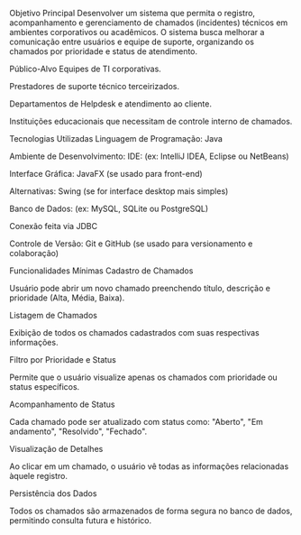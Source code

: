 Objetivo Principal
Desenvolver um sistema que permita o registro, acompanhamento e gerenciamento de chamados (incidentes) técnicos em ambientes corporativos ou acadêmicos. O sistema busca melhorar a comunicação entre usuários e equipe de suporte, organizando os chamados por prioridade e status de atendimento.

Público-Alvo
Equipes de TI corporativas.

Prestadores de suporte técnico terceirizados.

Departamentos de Helpdesk e atendimento ao cliente.

Instituições educacionais que necessitam de controle interno de chamados.

Tecnologias Utilizadas
Linguagem de Programação:
Java

Ambiente de Desenvolvimento:
IDE: (ex: IntelliJ IDEA, Eclipse ou NetBeans)

Interface Gráfica:
JavaFX (se usado para front-end)

Alternativas: Swing (se for interface desktop mais simples)

Banco de Dados:
(ex: MySQL, SQLite ou PostgreSQL)

Conexão feita via JDBC

Controle de Versão:
Git e GitHub (se usado para versionamento e colaboração)

Funcionalidades Mínimas
Cadastro de Chamados

Usuário pode abrir um novo chamado preenchendo título, descrição e prioridade (Alta, Média, Baixa).

Listagem de Chamados

Exibição de todos os chamados cadastrados com suas respectivas informações.

Filtro por Prioridade e Status

Permite que o usuário visualize apenas os chamados com prioridade ou status específicos.

Acompanhamento de Status

Cada chamado pode ser atualizado com status como: "Aberto", "Em andamento", "Resolvido", "Fechado".

Visualização de Detalhes

Ao clicar em um chamado, o usuário vê todas as informações relacionadas àquele registro.

Persistência dos Dados

Todos os chamados são armazenados de forma segura no banco de dados, permitindo consulta futura e histórico.
